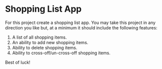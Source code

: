 # Shopping List App

For this project create a shopping list app.
You may take this project in any direction you like but,
at a minimum it should include the following features:

1. A list of all shopping items.
2. An ability to add new shopping items.
3. Ability to delete shopping items.
4. Ability to cross-off/un-cross-off shopping items.

Best of luck!
